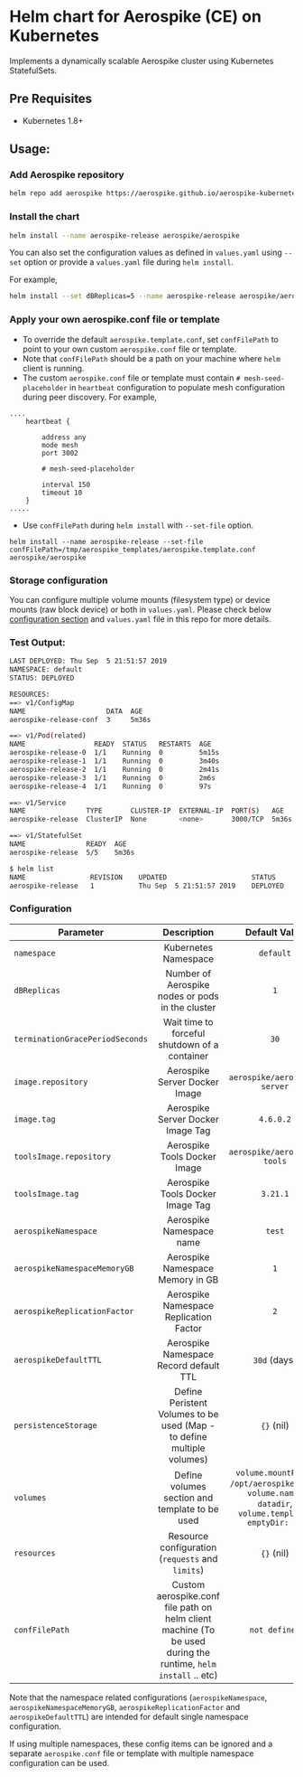 # Helm chart for Aerospike (CE) on Kubernetes

Implements a dynamically scalable Aerospike cluster using Kubernetes StatefulSets.


## Pre Requisites

- Kubernetes 1.8+

## Usage:

### Add Aerospike repository

```sh
helm repo add aerospike https://aerospike.github.io/aerospike-kubernetes
```

### Install the chart

```sh
helm install --name aerospike-release aerospike/aerospike
```

You can also set the configuration values as defined in `values.yaml` using `--set` option or provide a `values.yaml` file during `helm install`.

For example,

```sh
helm install --set dBReplicas=5 --name aerospike-release aerospike/aerospike
```

### Apply your own aerospike.conf file or template

- To override the default `aerospike.template.conf`, set `confFilePath` to point to your own custom `aerospike.conf` file or template. 
- Note that `confFilePath` should be a path on your machine where `helm` client is running. 
- The custom `aerospike.conf` file or template must contain `# mesh-seed-placeholder` in `heartbeat` configuration to populate mesh configuration during peer discovery. For example,

```
....
	heartbeat {

        address any
		mode mesh
		port 3002

		# mesh-seed-placeholder

		interval 150
		timeout 10
	}
.....
```

- Use `confFilePath` during `helm install` with `--set-file` option.
```
helm install --name aerospike-release --set-file confFilePath=/tmp/aerospike_templates/aerospike.template.conf aerospike/aerospike
```

### Storage configuration

You can configure multiple volume mounts (filesystem type) or device mounts (raw block device) or both in `values.yaml`. Please check below [configuration section](#configuration) and `values.yaml` file in this repo for more details.


### Test Output:

```sh
LAST DEPLOYED: Thu Sep  5 21:51:57 2019
NAMESPACE: default
STATUS: DEPLOYED

RESOURCES:
==> v1/ConfigMap
NAME                    DATA  AGE
aerospike-release-conf  3     5m36s

==> v1/Pod(related)
NAME                 READY  STATUS   RESTARTS  AGE
aerospike-release-0  1/1    Running  0         5m15s
aerospike-release-1  1/1    Running  0         3m40s
aerospike-release-2  1/1    Running  0         2m41s
aerospike-release-3  1/1    Running  0         2m6s
aerospike-release-4  1/1    Running  0         97s

==> v1/Service
NAME               TYPE       CLUSTER-IP  EXTERNAL-IP  PORT(S)   AGE
aerospike-release  ClusterIP  None        <none>       3000/TCP  5m36s

==> v1/StatefulSet
NAME               READY  AGE
aerospike-release  5/5    5m36s
```

```sh
$ helm list
NAME             	REVISION	UPDATED                 	STATUS  	CHART          	APP VERSION	NAMESPACE
aerospike-release	1       	Thu Sep  5 21:51:57 2019	DEPLOYED	aerospike-4.6.0	4.6.0.2    	default  
```

### Configuration

| Parameter                          | Description                                                           | Default Value                |
| -----------------------------------|:--------------------------------------------------------------------: |:----------------------------:|
| `namespace`                        | Kubernetes Namespace                                                  |  `default`                   |
| `dBReplicas`                       | Number of Aerospike nodes or pods in the cluster                      |   `1`                        |
| `terminationGracePeriodSeconds`    | Wait time to forceful shutdown of a container                         |    `30`                      |
| `image.repository`                 | Aerospike Server Docker Image                                         | `aerospike/aerospike-server` |
| `image.tag`                        | Aerospike Server Docker Image Tag                                     | `4.6.0.2`                    |
| `toolsImage.repository`            | Aerospike Tools Docker Image                                          | `aerospike/aerospike-tools`  |
| `toolsImage.tag`                   | Aerospike Tools Docker Image Tag                                      | `3.21.1`                     |
| `aerospikeNamespace`               | Aerospike Namespace name                                              | `test`                       |
| `aerospikeNamespaceMemoryGB`       | Aerospike Namespace Memory in GB                                      | `1`                          |
| `aerospikeReplicationFactor`       | Aerospike Namespace Replication Factor                                | `2`                          |
| `aerospikeDefaultTTL`              | Aerospike Namespace Record default TTL                                | `30d` (days)                  |
| `persistenceStorage`               | Define Peristent Volumes to be used (Map - to define multiple volumes)| `{}` (nil)                   |
| `volumes`                          | Define volumes section and template to be used                        | `volume.mountPath: /opt/aerospike/data`,<br />`volume.name: datadir`,<br />`volume.template: emptyDir: {}`|
| `resources`                        | Resource configuration (`requests` and `limits`)                      | `{}` (nil)                   |
| `confFilePath`                     | Custom aerospike.conf file path on helm client machine (To be used during the runtime, `helm install` .. etc)| `not defined`|

Note that the namespace related configurations (`aerospikeNamespace`, `aerospikeNamespaceMemoryGB`, `aerospikeReplicationFactor` and `aerospikeDefaultTTL`) are intended for default single namespace configuration. 

If using multiple namespaces, these config items can be ignored and a separate `aerospike.conf` file or template with multiple namespace configuration can be used.